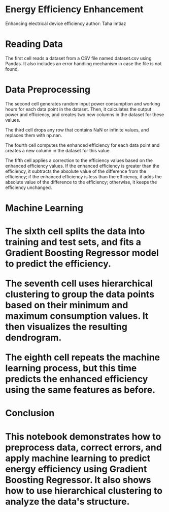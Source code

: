 # Energy Efficiency Enhancement 
Enhancing electrical device efficiency
author: Taha Imtiaz


<h1>Reading Data</h1>

The first cell reads a dataset from a CSV file named dataset.csv using Pandas. It also includes an error handling mechanism in case the file is not found.<h1>Data Preprocessing</h1>

The second cell generates random input power consumption and working hours for each data point in the dataset. Then, it calculates the output power and efficiency, and creates two new columns in the dataset for these values.

The third cell drops any row that contains NaN or infinite values, and replaces them with np.nan.

The fourth cell computes the enhanced efficiency for each data point and creates a new column in the dataset for this value.

The fifth cell applies a correction to the efficiency values based on the enhanced efficiency values. If the enhanced efficiency is greater than the efficiency, it subtracts the absolute value of the difference from the efficiency; if the enhanced efficiency is less than the efficiency, it adds the absolute value of the difference to the efficiency; otherwise, it keeps the efficiency unchanged.
<h1>Machine Learning<h1/>

The sixth cell splits the data into training and test sets, and fits a Gradient Boosting Regressor model to predict the efficiency.

The seventh cell uses hierarchical clustering to group the data points based on their minimum and maximum consumption values. It then visualizes the resulting dendrogram.

The eighth cell repeats the machine learning process, but this time predicts the enhanced efficiency using the same features as before.
<h1>Conclusion<h1/>

This notebook demonstrates how to preprocess data, correct errors, and apply machine learning to predict energy efficiency using Gradient Boosting Regressor. It also shows how to use hierarchical clustering to analyze the data's structure.
